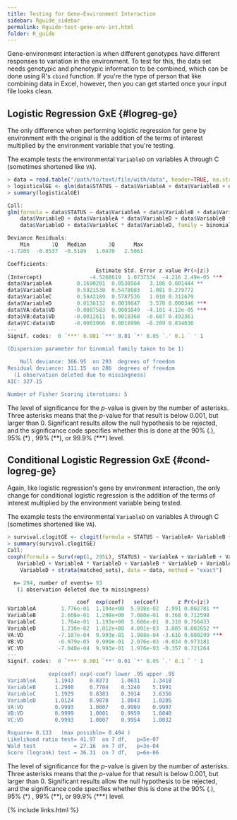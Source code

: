 ```yaml
---
title: Testing for Gene-Environment Interaction
sidebar: Rguide_sidebar
permalink: Rguide-test-gene-env-int.html
folder: R_guide
---
```


<link rel="stylesheet" href="css/theme-pink.css">

Gene-environment interaction is when different genotypes have different
responses to variation in the environment.
To test for this, the data set needs genotypic and phenotypic information to be
combined, which can be done using R's `cbind` function.
If you're the type of person that like combining data in Excel, however,
then you can get started once your input file looks clean.

## Logistic Regression GxE {#logreg-ge}
The only difference when performing logistic regression for gene by environment
with the original is the addition of the terms of interest multiplied by the
environment variable that you're testing.

The example tests the environmental `VariableD` on variables A through C
(sometimes shortened like `VA`).
```R
> data = read.table("/path/to/text/file/with/data", header=TRUE, na.strings = "NA")
> logisticalGE <- glm(data$STATUS ~ data$VariableA + data$VariableB + data$VariableC + data$VariableD + data$VariableA*data$VariableD + data$VariableB*data$VariableD + data$VariableC*data$VariableD, family = binomial)
> summary(logisticalGE)

Call:
glm(formula = data$STATUS ~ data$VariableA + data$VariableB + data$VariableC +
    data$VariableD + data$VariableA * data$VariableD + data$VariableB *
    data$VariableD + data$VariableC * data$VariableD, family = binomial)

Deviance Residuals:
    Min       1Q   Median       3Q      Max
-1.7205  -0.8537  -0.5189   1.0470   2.5061

Coefficients:
                            Estimate Std. Error z value Pr(>|z|)
(Intercept)               -4.5268619  1.0737534  -4.216 2.49e-05 ***
data$VariableA        0.1690201  0.0530564   3.186 0.001444 **
data$VariableB        0.5921538  0.5478683   1.081 0.279772
data$VariableC        0.5843189  0.5787536   1.010 0.312679
data$VariableD        0.0136132  0.0038047   3.578 0.000346 ***
data$VA:data$VD      -0.0007583  0.0001849  -4.101 4.12e-05 ***
data$VB:data$VD      -0.0012611  0.0018368  -0.687 0.492361
data$VC:data$VD      -0.0003966  0.0018996  -0.209 0.834636
---
Signif. codes:  0 `***' 0.001 `**' 0.01 `*' 0.05 `.' 0.1 ` ' 1

(Dispersion parameter for binomial family taken to be 1)

    Null deviance: 366.95  on 293  degrees of freedom
Residual deviance: 311.15  on 286  degrees of freedom
  (1 observation deleted due to missingness)
AIC: 327.15

Number of Fisher Scoring iterations: 5
```

The level of significance for the *p*-value is given by the number of asterisks.
Three asterisks means that the *p*-value for that result is below 0.001,
but larger than 0.
Significant results allow the null hypothesis to be rejected,
and the significance code specifies whether this is done at the 90% (.),
95% (\*) , 99% (\*\*), or 99.9% (\*\*\*) level.

## Conditional Logistic Regression GxE {#cond-logreg-ge}
Again, like logistic regression's gene by environment interaction,
the only change for conditional logistic regression is the addition of the
terms of interest multiplied by the environment variable being tested.

The example tests the environmental `VariableD` on variables A through C (sometimes shortened like `VA`).
```R
> survival.clogitGE <- clogit(formula = STATUS ~ VariableA+ VariableB + VariableC + totalanth + VariableA*VariableD + VariableB*VariableD + VariableC*VariableD + strata(matched_sets),data)
> summary(survival.clogitGE)
Call:
coxph(formula = Surv(rep(1, 295L), STATUS) ~ VariableA + VariableB + VariableC +
   VariableD + VariableA * VariableD + VariableB * VariableD + VariableC *
    VariableD + strata(matched_sets), data = data, method = "exact")

  n= 294, number of events= 93
   (1 observation deleted due to missingness)

                      coef  exp(coef)   se(coef)      z Pr(>|z|)
VariableA        1.776e-01  1.194e+00  5.938e-02  2.991 0.002781 **
VariableB        2.608e-01  1.298e+00  7.080e-01  0.368 0.712598
VariableC        1.764e-01  1.193e+00  5.686e-01  0.310 0.756433
VariableD        1.230e-02  1.012e+00  4.091e-03  3.005 0.002652 **
VA:VD           -7.187e-04  9.993e-01  1.988e-04 -3.616 0.000299 ***
VB:VD           -6.979e-05  9.999e-01  2.076e-03 -0.034 0.973181
VC:VD           -7.048e-04  9.993e-01  1.976e-03 -0.357 0.721264
---
Signif. codes:  0 `***' 0.001 `**' 0.01 `*' 0.05 `.' 0.1 ` ' 1

             exp(coef) exp(-coef) lower .95 upper .95
VariableA      1.1943     0.8373    1.0631    1.3418
VariableB      1.2980     0.7704    0.3240    5.1991
VariableC      1.1929     0.8383    0.3914    3.6356
VariableD      1.0124     0.9878    1.0043    1.0205
VA:VD          0.9993     1.0007    0.9989    0.9997
VB:VD          0.9999     1.0001    0.9959    1.0040
VC:VD          0.9993     1.0007    0.9954    1.0032

Rsquare= 0.133   (max possible= 0.494 )
Likelihood ratio test= 41.97  on 7 df,   p=5e-07
Wald test            = 27.16  on 7 df,   p=3e-04
Score (logrank) test = 36.31  on 7 df,   p=6e-06
```

The level of significance for the *p*-value is given by the number of asterisks.
Three asterisks means that the *p*-value for that result is below 0.001,
but larger than 0.
Significant results allow the null hypothesis to be rejected, and the
significance code specifies whether this is done at the 90% (.), 95% (\*) ,
99% (\*\*), or 99.9% (\*\*\*) level.

{% include links.html %}
